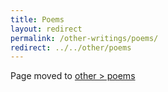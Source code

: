 ```yaml
---
title: Poems
layout: redirect
permalink: /other-writings/poems/
redirect: ../../other/poems
---
```


Page moved to [other > poems](/other/poems)
